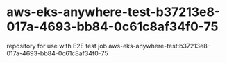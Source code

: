 # aws-eks-anywhere-test-b37213e8-017a-4693-bb84-0c61c8af34f0-75
repository for use with E2E test job aws-eks-anywhere-test:b37213e8-017a-4693-bb84-0c61c8af34f0-75
